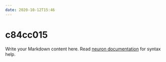 ```yaml
---
date: 2020-10-12T15:46
---
```


# c84cc015

Write your Markdown content here. Read [neuron documentation](https://neuron.zettel.page/2011404.html) for syntax help.

